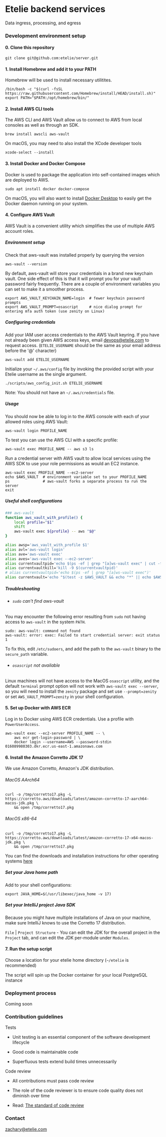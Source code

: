 # Etelie backend services

Data ingress, processing, and egress

### Development environment setup

#### 0. Clone this repository

    git clone git@github.com:etelie/server.git

#### 1. Install Homebrew and add it to your PATH

Homebrew will be used to install necessary utilitites.

    /bin/bash -c "$(curl -fsSL https://raw.githubusercontent.com/Homebrew/install/HEAD/install.sh)"
    export PATH="$PATH:/opt/homebrew/bin/"

#### 2. Install AWS CLI tools

The AWS CLI and AWS Vault allow us to connect to AWS from local consoles as well as through an SDK.

    brew install awscli aws-vault

On macOS, you may need to also install the XCode developer tools

    xcode-select --install

#### 3. Install Docker and Docker Compose

Docker is used to package the application into self-contained images which are deployed to AWS.

    sudo apt install docker docker-compose

On macOS, you will also want to install [Docker Desktop](https://www.docker.com/products/docker-desktop/) to easily get the Docker daemon running on your system.

#### 4. Configure AWS Vault

AWS Vault is a convenient utility which simplifies the use of multiple AWS account roles.

##### Environment setup

Check that aws-vault was installed properly by querying the version

    aws-vault --version

By default, aws-vault will store your credentials in a brand new keychain vault. One side effect of this is that it will prompt you for your vault password fairly frequently. There are a couple of environment variables you can set to make it a smoother process.

    export AWS_VAULT_KEYCHAIN_NAME=login  # fewer keychain password prompts
    export AWS_VAULT_PROMPT=osascript     # nice dialog prompt for entering mfa auth token (use zenity on Linux)

##### Configuring credentials

Add your IAM user access credentials to the AWS Vault keyring. If you have not already been given AWS access keys, email devops@etelie.com to request access. (`ETELIE_USERNAME` should be the same as your email address before the '@' character)

    aws-vault add ETELIE_USERNAME

Initialize your `~/.aws/config` file by invoking the provided script with your Etelie username as the single argument.

    ./scripts/aws_config_init.sh ETELIE_USERNAME

Note: You should not have an `~/.aws/credentials` file.

##### Usage

You should now be able to log in to the AWS console with each of your allowed roles using AWS Vault:

    aws-vault login PROFILE_NAME

To test you can use the AWS CLI with a specific profile:

    aws-vault exec PROFILE_NAME -- aws s3 ls

Run a credential server with AWS vault to allow local services using the AWS SDK to use your role permissions as would an EC2 instance.

    aws-vault exec PROFILE_NAME --ec2-server
    echo $AWS_VAULT  # environment variable set to your PROFILE_NAME
    ps               # aws-vault forks a separate process to run the server
    exit

##### Useful shell configurations

```sh
### aws-vault
function aws_vault_with_profile() {
    local profile="$1"
    shift
    aws-vault exec ${profile} -- aws "$@"
}

alias awsp='aws_vault_with_profile $1'
alias avl='aws-vault login'
alias ave='aws-vault exec'
alias aves='aws-vault exec --ec2-server'
alias currentvaultpid='echo $(ps -ef | grep "[a]ws-vault exec" | cut -f3 -w)' # only works with MacOS version of `cut`
alias currentvaultkill='kill -9 $(currentvaultpid)'
# alias currentvaultpid='echo $(ps -ef | grep "[a]ws-vault exec")'            # less-desirable alternative for linux
alias currentvault='echo "$(test -z $AWS_VAULT && echo "*" || echo $AWS_VAULT) $(currentvaultpid)"'
```

##### Troubleshooting

- ###### `sudo` can't find aws-vault

You may encounter the following error resulting from `sudo` not having access to `aws-vault` in the system `PATH`.

    sudo: aws-vault: command not found
    aws-vault: error: exec: Failed to start credential server: exit status 1

To fix this, edit `/etc/sudoers`, and add the path to the `aws-vault` binary to the `secure_path` variable.

- ###### `osascript` not available

Linux machines will not have access to the MacOS `osascript` utility, and the default `terminal` prompt option will not work with `aws-vault exec --server`, so you will need to install the `zenity` package and set use `--prompt=zenity` or set `AWS_VAULT_PROMPT=zenity` in your shell configuration.

#### 5. Set up Docker with AWS ECR

Log in to Docker using AWS ECR credentials. Use a profile with `PowerUserAccess`.

    aws-vault exec --ec2-server PROFILE_NAME -- \
        aws ecr get-login-password | \ 
        docker login --username=AWS --password-stdin 016089980303.dkr.ecr.us-east-1.amazonaws.com

#### 6. Install the Amazon Corretto JDK 17

We use Amazon Corretto, Amazon's JDK distribution.

###### MacOS AArch64

    curl -o /tmp/corretto17.pkg -L https://corretto.aws/downloads/latest/amazon-corretto-17-aarch64-macos-jdk.pkg \
        && open /tmp/corretto17.pkg

###### MacOS x86-64

    curl -o /tmp/corretto17.pkg -L https://corretto.aws/downloads/latest/amazon-corretto-17-x64-macos-jdk.pkg \
        && open /tmp/corretto17.pkg

You can find the downloads and installation instructions for other operating systems [here](https://docs.aws.amazon.com/corretto/latest/corretto-17-ug/downloads-list.html)

##### Set your Java home path

Add to your shell configurations:

    export JAVA_HOME=$(/usr/libexec/java_home -v 17)

##### Set your IntelliJ project Java SDK

Because you might have multiple installations of Java on your machine, make sure IntelliJ knows to use the Corretto 17 distribution.

`File` | `Project Structure` - You can edit the JDK for the overall project in the `Project` tab, and can edit the JDK per-module under `Modules`.

#### 7. Run the setup script

Choose a location for your etelie home directory (`~/etelie` is recommended)

The script will spin up the Docker container for your local PostgreSQL instance

### Deployment process

Coming soon

### Contribution guidelines

Tests

- Unit testing is an essential component of the software development lifecycle

- Good code is maintainable code

- Superfluous tests extend build times unnecessarily

Code review

- All contributions must pass code review

- The role of the code reviewer is to ensure code quality does not diminish over
time

- Read: [The standard of code review](https://google.github.io/eng-practices/review/reviewer/standard.html)

### Contact

zachary@etelie.com

